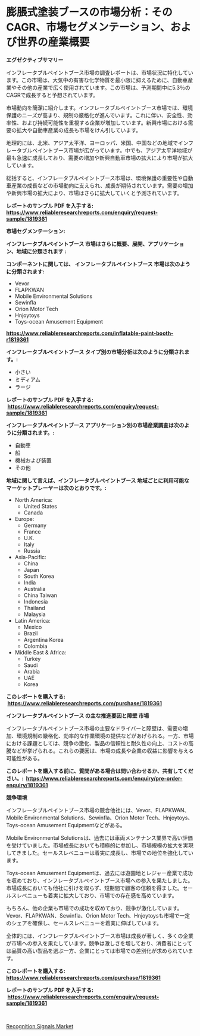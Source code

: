 <p><h1>膨脹式塗装ブースの市場分析：そのCAGR、市場セグメンテーション、および世界の産業概要</h1></p><p><strong>エグゼクティブサマリー</strong></p>
<p><p>インフレータブルペイントブース市場の調査レポートは、市場状況に特化しています。この市場は、大気中の有害な化学物質を最小限に抑えるために、自動車産業やその他の産業で広く使用されています。この市場は、予測期間中に5.3％のCAGRで成長すると予想されています。</p><p>市場動向を簡潔に紹介します。インフレータブルペイントブース市場では、環境保護のニーズが高まり、規制の厳格化が進んでいます。これに伴い、安全性、効率性、および持続可能性を重視する企業が増加しています。新興市場における需要の拡大や自動車産業の成長も市場をけん引しています。</p><p>地理的には、北米、アジア太平洋、ヨーロッパ、米国、中国などの地域でインフレータブルペイントブース市場が広がっています。中でも、アジア太平洋地域が最も急速に成長しており、需要の増加や新興自動車市場の拡大により市場が拡大しています。</p><p>総括すると、インフレータブルペイントブース市場は、環境保護の重要性や自動車産業の成長などの市場動向に支えられ、成長が期待されています。需要の増加や新興市場の拡大により、市場はさらに拡大していくと予測されています。</p></p>
<p><strong>レポートのサンプル PDF を入手する: <a href="https://www.reliableresearchreports.com/enquiry/request-sample/1819361">https://www.reliableresearchreports.com/enquiry/request-sample/1819361</a></strong></p>
<p><strong>市場セグメンテーション:</strong></p>
<p><strong> インフレータブルペイントブース 市場はさらに概要、展開、アプリケーション、地域に分類されます :</strong></p>
<p><strong>コンポーネントに関しては、 インフレータブルペイントブース 市場は次のように分類されます: &nbsp;</strong></p>
<p><ul><li>Vevor</li><li>FLAPKWAN</li><li>Mobile Environmental Solutions</li><li>Sewinfla</li><li>Orion Motor Tech</li><li>Hnjoytoys</li><li>Toys-ocean Amusement Equipment</li></ul></p>
<p><strong><a href="https://www.reliableresearchreports.com/inflatable-paint-booth-r1819361">https://www.reliableresearchreports.com/inflatable-paint-booth-r1819361</a></strong></p>
<p><strong> インフレータブルペイントブース タイプ別の市場分析は次のように分類されます。:</strong></p>
<p><ul><li>小さい</li><li>ミディアム</li><li>ラージ</li></ul></p>
<p><strong>レポートのサンプル PDF を入手する: &nbsp;<a href="https://www.reliableresearchreports.com/enquiry/request-sample/1819361">https://www.reliableresearchreports.com/enquiry/request-sample/1819361</a></strong></p>
<p><strong> インフレータブルペイントブース アプリケーション別の市場産業調査は次のように分類されます。:</strong></p>
<p><ul><li>自動車</li><li>船</li><li>機械および装置</li><li>その他</li></ul></p>
<p><strong>地域に関して言えば、インフレータブルペイントブース 地域ごとに利用可能なマーケットプレーヤーは次のとおりです。:</strong></p>
<p><ul>
    <li>
        North America:
        <ul>
            <li>United States</li>
            <li>Canada</li>
        </ul>
    </li>
    <li>
        Europe:
        <ul>
            <li>Germany</li>
            <li>France</li>
            <li>U.K.</li>
            <li>Italy</li>
            <li>Russia</li>
        </ul>
    </li>
    <li>
        Asia-Pacific:
        <ul>
            <li>China</li>
            <li>Japan</li>
            <li>South Korea</li>
            <li>India</li>
            <li>Australia</li>
            <li>China Taiwan</li>
            <li>Indonesia</li>
            <li>Thailand</li>
            <li>Malaysia</li>
        </ul>
    </li>
    <li>
        Latin America:
        <ul>
            <li>Mexico</li>
            <li>Brazil</li>
            <li>Argentina Korea</li>
            <li>Colombia</li>
        </ul>
    </li>
    <li>
        Middle East & Africa:
        <ul>
            <li>Turkey</li>
            <li>Saudi</li>
            <li>Arabia</li>
            <li>UAE</li>
            <li>Korea</li>
        </ul>
    </li>
    </ul></p>
<p><strong>このレポートを購入する: &nbsp;<a href="https://www.reliableresearchreports.com/purchase/1819361">https://www.reliableresearchreports.com/purchase/1819361</a></strong></p>
<p><strong>インフレータブルペイントブース の主な推進要因と障壁 市場</strong></p>
<p><p>インフレータブルペイントブース市場の主要なドライバーと障壁は、需要の増加、環境規制の厳格化、効率的な作業環境の提供などがあげられる。一方、市場における課題としては、競争の激化、製品の信頼性と耐久性の向上、コストの高騰などが挙げられる。これらの要因は、市場の成長や企業の収益に影響を与える可能性がある。</p></p>
<p><strong>このレポートを購入する前に、質問がある場合は問い合わせるか、共有してください。:&nbsp; <a href="https://www.reliableresearchreports.com/enquiry/pre-order-enquiry/1819361">https://www.reliableresearchreports.com/enquiry/pre-order-enquiry/1819361</a></strong></p>
<p><strong>競争環境</strong></p>
<p><p>インフレータブルペイントブース市場の競合他社には、Vevor、FLAPKWAN、Mobile Environmental Solutions、Sewinfla、Orion Motor Tech、Hnjoytoys、Toys-ocean Amusement Equipmentなどがある。</p><p>Mobile Environmental Solutionsは、過去には車両メンテナンス業界で高い評価を受けていました。市場成長においても積極的に参加し、市場規模の拡大を実現してきました。セールスレベニューは着実に成長し、市場での地位を強化しています。</p><p>Toys-ocean Amusement Equipmentは、過去には遊園地とレジャー産業で成功を収めており、インフレータブルペイントブース市場への参入を果たしました。市場成長においても他社に引けを取らず、短期間で顧客の信頼を得ました。セールスレベニューも着実に拡大しており、市場での存在感を高めています。</p><p>もちろん、他の企業も市場での成功を収めており、競争が激化しています。Vevor、FLAPKWAN、Sewinfla、Orion Motor Tech、Hnjoytoysも市場で一定のシェアを確保し、セールスレベニューを着実に伸ばしています。</p><p>全体的には、インフレータブルペイントブース市場は成長が著しく、多くの企業が市場への参入を果たしています。競争は激しさを増しており、消費者にとっては品質の高い製品を選ぶ一方、企業にとっては市場での差別化が求められています。</p></p>
<p><strong>このレポートを購入する: &nbsp; <a href="https://www.reliableresearchreports.com/purchase/1819361">https://www.reliableresearchreports.com/purchase/1819361</a></strong></p>
<p><strong>レポートのサンプル PDF を入手する: &nbsp;<a href="https://www.reliableresearchreports.com/enquiry/request-sample/1819361">https://www.reliableresearchreports.com/enquiry/request-sample/1819361</a></strong><strong></strong></p>
<p>&nbsp;</p>
<p><p><a href="https://github.com/AKSHATREPORTPRIME/Market-Research-Report-List-4/blob/main/recognition-signals-market.md">Recognition Signals Market</a></p></p>